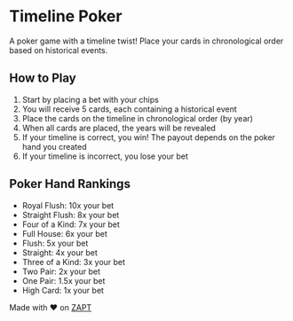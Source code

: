 # Timeline Poker

A poker game with a timeline twist! Place your cards in chronological order based on historical events.

## How to Play

1. Start by placing a bet with your chips
2. You will receive 5 cards, each containing a historical event
3. Place the cards on the timeline in chronological order (by year)
4. When all cards are placed, the years will be revealed
5. If your timeline is correct, you win! The payout depends on the poker hand you created
6. If your timeline is incorrect, you lose your bet

## Poker Hand Rankings

- Royal Flush: 10x your bet
- Straight Flush: 8x your bet
- Four of a Kind: 7x your bet
- Full House: 6x your bet
- Flush: 5x your bet
- Straight: 4x your bet
- Three of a Kind: 3x your bet
- Two Pair: 2x your bet
- One Pair: 1.5x your bet
- High Card: 1x your bet

Made with ❤️ on [ZAPT](https://www.zapt.ai)